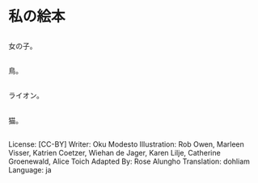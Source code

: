 # 私の絵本

##
女の子。

##
鳥。

##
ライオン。

##
猫。

##
License: [CC-BY]
Writer: Oku Modesto
Illustration: Rob Owen, Marleen Visser, Katrien Coetzer, Wiehan de Jager, Karen Lilje, Catherine Groenewald, Alice Toich
Adapted By: Rose Alungho
Translation: dohliam
Language: ja
